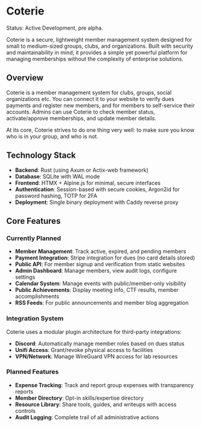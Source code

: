 # Coterie

Status: Active Development, pre alpha.

Coterie is a secure, lightweight member management system designed for small to medium-sized groups, clubs, and organizations. Built with security and maintainability in mind, it provides a simple yet powerful platform for managing memberships without the complexity of enterprise solutions.

## Overview

Coterie is a member management system for clubs, groups, social organizations etc. 
You can connect it to your website to verify dues payments and register new members, 
and for members to self-service their accounts. Admins can use Coterie to check 
member status, activate/approve memberships, and update member details.

At its core, Coterie strives to do one thing very well: to make sure you know who is in your group, and who is not.

## Technology Stack

- **Backend**: Rust (using Axum or Actix-web framework)
- **Database**: SQLite with WAL mode
- **Frontend**: HTMX + Alpine.js for minimal, secure interfaces
- **Authentication**: Session-based with secure cookies, Argon2id for password hashing, TOTP for 2FA
- **Deployment**: Single binary deployment with Caddy reverse proxy

## Core Features

### Currently Planned
- **Member Management**: Track active, expired, and pending members
- **Payment Integration**: Stripe integration for dues (no card details stored)
- **Public API**: For member signup and verification from static websites
- **Admin Dashboard**: Manage members, view audit logs, configure settings
- **Calendar System**: Manage events with public/member-only visibility
- **Public Achievements**: Display meeting info, CTF results, member accomplishments
- **RSS Feeds**: For public announcements and member blog aggregation

### Integration System
Coterie uses a modular plugin architecture for third-party integrations:
- **Discord**: Automatically manage member roles based on dues status
- **Unifi Access**: Grant/revoke physical access to facilities
- **VPN/Network**: Manage WireGuard VPN access for lab resources

### Planned Features
- **Expense Tracking**: Track and report group expenses with transparency reports
- **Member Directory**: Opt-in skills/expertise directory
- **Resource Library**: Share tools, guides, and writeups with access controls
- **Audit Logging**: Complete trail of all administrative actions
